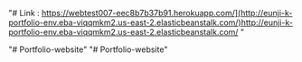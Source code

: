 "# Link : https://webtest007-eec8b7b37b91.herokuapp.com/](http://eunji-k-portfolio-env.eba-viqqmkm2.us-east-2.elasticbeanstalk.com/)http://eunji-k-portfolio-env.eba-viqqmkm2.us-east-2.elasticbeanstalk.com/ "

"# Portfolio-website" 
"# Portfolio-website" 
